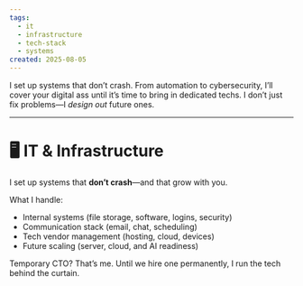 ```yaml
---
tags:
  - it
  - infrastructure
  - tech-stack
  - systems
created: 2025-08-05
---
```


I set up systems that don’t crash. From automation to cybersecurity, I’ll cover your digital ass until it’s time to bring in dedicated techs. I don’t just fix problems—I _design out_ future ones.

---

# 🖥️ IT & Infrastructure

I set up systems that **don’t crash**—and that grow with you.

What I handle:
- Internal systems (file storage, software, logins, security)
- Communication stack (email, chat, scheduling)
- Tech vendor management (hosting, cloud, devices)
- Future scaling (server, cloud, and AI readiness)

Temporary CTO? That’s me. Until we hire one permanently, I run the tech behind the curtain.
